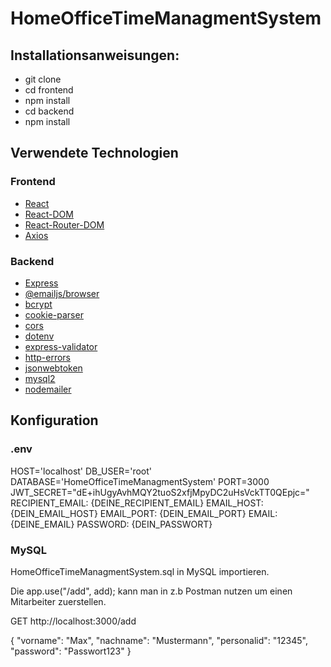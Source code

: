 # HomeOfficeTimeManagmentSystem

## Installationsanweisungen:

- git clone
- cd frontend
- npm install
- cd backend
- npm install

## Verwendete Technologien

### Frontend

- [React](https://vitejs.dev//)
- [React-DOM](https://reactjs.org/docs/react-dom.html)
- [React-Router-DOM](https://reactrouter.com/)
- [Axios](https://axios-http.com/)

### Backend

- [Express](https://expressjs.com/)
- [@emailjs/browser](https://www.emailjs.com/docs/)
- [bcrypt](https://www.npmjs.com/package/bcrypt)
- [cookie-parser](https://www.npmjs.com/package/cookie-parser)
- [cors](https://www.npmjs.com/package/cors)
- [dotenv](https://www.npmjs.com/package/dotenv)
- [express-validator](https://express-validator.github.io/docs/)
- [http-errors](https://www.npmjs.com/package/http-errors)
- [jsonwebtoken](https://www.npmjs.com/package/jsonwebtoken)
- [mysql2](https://www.npmjs.com/package/mysql2)
- [nodemailer](https://nodemailer.com/about/)

## Konfiguration

### .env

HOST='localhost'
DB_USER='root'
DATABASE='HomeOfficeTimeManagmentSystem'
PORT=3000
JWT_SECRET="dE+ihUgyAvhMQY2tuoS2xfjMpyDC2uHsVckTT0QEpjc="
RECIPIENT_EMAIL: {DEINE_RECIPIENT_EMAIL}
EMAIL_HOST: {DEIN_EMAIL_HOST}
EMAIL_PORT: {DEIN_EMAIL_PORT}
EMAIL: {DEINE_EMAIL}
PASSWORD: {DEIN_PASSWORT}

### MySQL

HomeOfficeTimeManagmentSystem.sql in MySQL importieren.

Die app.use("/add", add); kann man in z.b Postman nutzen um einen
Mitarbeiter zuerstellen.

GET http://localhost:3000/add

{
"vorname": "Max",
"nachname": "Mustermann",
"personalid": "12345",
"password": "Passwort123"
}
